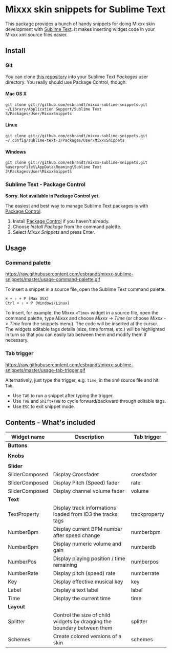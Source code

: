Mixxx skin snippets for Sublime Text
====================================

This package provides a bunch of handy snippets for doing Mixxx skin development with
[Sublime Text](http://www.sublimetext.com/). It makes inserting widget code in
your Mixxx xml source files easier.

Install
-------

### Git

You can clone [this repository](https://github.com/esbrandt/mixxx-sublime-snippets.git)
into your Sublime Text *Packages* user directory. You really should use
Package Control, though.

#### Mac OS X

    git clone git://github.com/esbrandt/mixxx-sublime-snippets.git ~/Library/Application Support/Sublime Text 3/Packages/User/MixxxSnippets


#### Linux

    git clone git://github.com/esbrandt/mixxx-sublime-snippets.git ~/.config/sublime-text-3/Packages/User/MixxxSnippets


#### Windows

    git clone git://github.com/esbrandt/mixxx-sublime-snippets.git %userprofile%\AppData\Roaming\Sublime Text 3\Packages\User\MixxxSnippets

### Sublime Text - Package Control

**Sorry. Not available in Package Control yet.**

The easiest and best way to manage Sublime Text packages is with
[Package Control][].

1. Install [Package Control][] if you haven't already.
2. Choose *Install Package* from the command palette.
3. Select *Mixxx Snippets* and press Enter.

[Package Control]: http://wbond.net/sublime_packages/package_control

Usage
-----

### Command palette

https://raw.githubusercontent.com/esbrandt/mixxx-sublime-snippets/master/usage-command-palette.gif

To insert a snippet in a source file, open the Sublime Text command palette.

    ⌘ + ⇧ + P (Max OSX)
    Ctrl + ⇧ + P (Windows/Linux)

To insert, for example, the Mixxx `<Time>` widget in a source file, open the
command palette, type *Mixxx* and choose *Mixxx -> Time* (or choose *Mixxx ->
Time* from the snippets menu). The code will be inserted at the cursor. The
widgets editable tags details (size, time format, etc.) will be highlighted in
turn so that you can easily tab between them and modify them if necessary.

### Tab trigger

https://raw.githubusercontent.com/esbrandt/mixxx-sublime-snippets/master/usage-tab-trigger.gif

Alternatively, just type the trigger, e.g. `time`, in the xml source file and hit `Tab`.
- Use `TAB` to run a snippet after typing the trigger.
- Use `TAB` and `Shift+TAB` to cycle forward/backward through editable tags.
- Use `ESC` to exit snippet mode.


Contents - What's included
--------------------------

| Widget name | Description | Tab trigger|
| --- | --- | --- |
| **Buttons** |
||
| **Knobs** |
||
| **Slider** |
| SliderComposed | Display Crossfader  | crossfader |
| SliderComposed | Display Pitch (Speed) fader  | rate |
| SliderComposed | Display channel volume fader  | volume |
| **Text** |
| TextProperty | Display track informations loaded from ID3 the tracks tags | trackproperty |
| NumberBpm | Display current BPM number after speed change | numberbpm |
| NumberBpm | Display numeric volume and gain | numberdb |
| NumberPos | Display playing position / time remaining | numberpos |
| NumberRate | Display pitch (speed) rate | numberrate |
| Key | Display effective musical key | key |
| Label | Display a text label | label |
| Time | Display the current time | time |
| **Layout** |
| Splitter | Control the size of child widgets by dragging the boundary between them | splitter |
| Schemes | Create colored versions of a skin | schemes |
